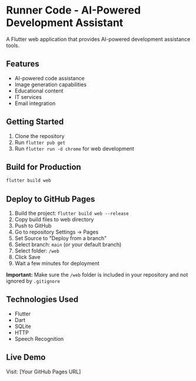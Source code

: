 # Runner Code - AI-Powered Development Assistant

A Flutter web application that provides AI-powered development assistance tools.

## Features

- AI-powered code assistance
- Image generation capabilities
- Educational content
- IT services
- Email integration

## Getting Started

1. Clone the repository
2. Run `flutter pub get`
3. Run `flutter run -d chrome` for web development

## Build for Production

```bash
flutter build web
```

## Deploy to GitHub Pages

1. Build the project: `flutter build web --release`
2. Copy build files to web directory
3. Push to GitHub
4. Go to repository Settings → Pages
5. Set Source to "Deploy from a branch"
6. Select branch: `main` (or your default branch)
7. Select folder: `/web`
8. Click Save
9. Wait a few minutes for deployment

**Important:** Make sure the `/web` folder is included in your repository and not ignored by `.gitignore`

## Technologies Used

- Flutter
- Dart
- SQLite
- HTTP
- Speech Recognition

## Live Demo

Visit: [Your GitHub Pages URL]
